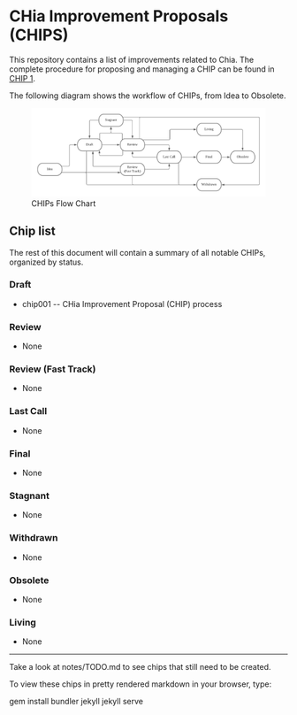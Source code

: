 # CHia Improvement Proposals (CHIPS)

This repository contains a list of improvements related to Chia. The complete procedure for proposing and managing a CHIP can be found in [CHIP 1](/CHIPs/chip-0001.md).

The following diagram shows the workflow of CHIPs, from Idea to Obsolete.

<figure>
<img src="/assets/chip0001/CHIPs Flow Chart_no_title.png" alt="CHIPs Flow Chart"/>
<figcaption>
CHIPs Flow Chart
</figcaption>
</figure>

## Chip list
The rest of this document will contain a summary of all notable CHIPs, organized by status.

### Draft
* chip001 -- CHia Improvement Proposal (CHIP) process

### Review
* None

### Review (Fast Track)
* None

### Last Call
* None

### Final
* None

### Stagnant
* None

### Withdrawn
* None

### Obsolete
* None

### Living
* None

-----

Take a look at notes/TODO.md to see chips that still need to be created.

To view these chips in pretty rendered markdown in your browser, type:

gem install bundler jekyll
jekyll serve
